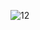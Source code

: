![12](https://github.com/skygitIG/Reels-since-july-2023/assets/117715724/26bb24bb-1398-47cf-b6ec-a230d4cfd670)
